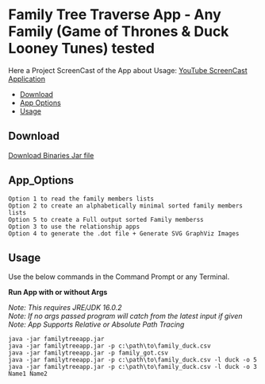 # Family Tree Traverse App - Any Family (Game of Thrones & Duck Looney Tunes) tested

Here a Project ScreenCast of the App about Usage: [YouTube ScreenCast Application](https://www.youtube.com/channel/UCpBydElhnrBL7yUFnV6OuHQ)

<!-- TOC depthFrom:2 depthTo:6 withLinks:1 updateOnSave:1 orderedList:0 -->

- [Download](#download)
- [App Options](#app_options)
- [Usage](#usage)

<!-- /TOC -->

## Download

[Download Binaries Jar file](https://github.com/JotunMichael/Data-Structures-Algorithms/releases/tag/v0.1)

## App_Options

```
Option 1 to read the family members lists
Option 2 to create an alphabetically minimal sorted family members lists
Option 5 to create a Full output sorted Family memberss
Option 3 to use the relationship apps
Option 4 to generate the .dot file + Generate SVG GraphViz Images
```

## Usage

Use the below commands in the Command Prompt or any Terminal.

**Run App with or without Args**

*Note: This requires JRE/JDK 16.0.2*\
*Note: If no args passed program will catch from the latest input if given*\
*Note: App Supports Relative or Absolute Path Tracing*

```
java -jar familytreeapp.jar
java -jar familytreeapp.jar -p c:\path\to\family_duck.csv
java -jar familytreeapp.jar -p family_got.csv
java -jar familytreeapp.jar -p c:\path\to\family_duck.csv -l duck -o 5
java -jar familytreeapp.jar -p c:\path\to\family_duck.csv -l duck -o 3 Name1 Name2
```

